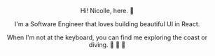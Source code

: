 <p align="center">Hi! Nicolle, here. 👋</p>

<p align="center">I'm a Software Engineer that loves building beautiful UI in React. </p>
<p align="center">When I'm not at the keyboard, you can find me exploring the coast or diving. 🐠 🤿 🐙</p>

<!--
**nicolleromero/nicolleromero** is a ✨ _special_ ✨ repository because its `README.md` (this file) appears on your GitHub profile.

Here are some ideas to get you started:

- 🔭 I’m currently working on ...
- 🌱 I’m currently learning ...
- 👯 I’m looking to collaborate on ...
- 🤔 I’m looking for help with ...
- 💬 Ask me about ...
- 📫 How to reach me: ...
- 😄 Pronouns: ...
- ⚡ Fun fact: ...
-->
